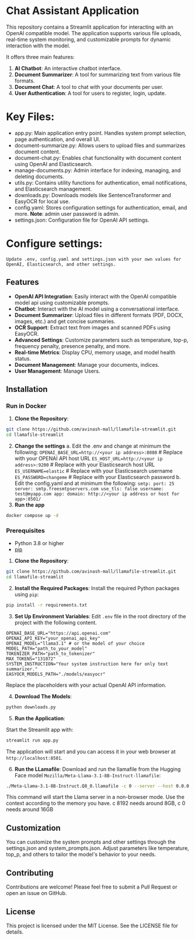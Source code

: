 # Chat Assistant Application

This repository contains a Streamlit application for interacting with an OpenAI compatible model. The application supports various file uploads, real-time system monitoring, and customizable prompts for dynamic interaction with the model.

It offers three main features:
1. **AI Chatbot**: An interactive chatbot interface.
2. **Document Summarizer**: A tool for summarizing text from various file formats.
3. **Document Chat**: A tool to chat with your documents per user.
4. **User Authentication**: A tool for users to register, login, update.

# Key Files:

-    app.py: Main application entry point. Handles system prompt selection, page authentication, and overall UI.
-    document-summarize.py: Allows users to upload files and summarizes document content.
-    document-chat.py: Enables chat functionality with document content using OpenAI and Elasticsearch.
-    manage-documents.py: Admin interface for indexing, managing, and deleting documents.
-    utils.py: Contains utility functions for authentication, email notifications, and Elasticsearch management.
-    downloads.py: Downloads models like SentenceTransformer and EasyOCR for local use.
-    config.yaml: Stores configuration settings for authentication, email, and more. **Note**: admin user password is admin.
-    settings.json: Configuration file for OpenAI API settings.

# Configure settings:
    Update .env, config.yaml and settings.json with your own values for OpenAI, Elasticsearch, and other settings.
   
## Features

- **OpenAI API Integration**: Easily interact with the OpenAI compatible model api using customizable prompts.
- **Chatbot**: Interact with the AI model using a conversational interface.
- **Document Summarizer**: Upload files in different formats (PDF, DOCX, images, etc.) and get concise summaries.
- **OCR Support**: Extract text from images and scanned PDFs using EasyOCR.
- **Advanced Settings**: Customize parameters such as temperature, top-p, frequency penalty, presence penalty, and more.
- **Real-time Metrics**: Display CPU, memory usage, and model health status.
- **Document Management**: Manage your documents, indices.
- **User Management**: Manage Users.

## Installation

### Run in Docker

1. **Clone the Repository**:
```bash
git clone https://github.com/avinash-mall/llamafile-streamlit.git
cd llamafile-streamlit
```
2. **Change the settings**
   a. Edit the .env and change at minimum the following:
       `OPENAI_BASE_URL=http://<your ip address>:8080` # Replace with your OPENAI API host URL
       `ES_HOST_URL=http://<your ip address>:9200`  # Replace with your Elasticsearch host URL
       `ES_USERNAME=elastic`  # Replace with your Elasticsearch username
       `ES_PASSWORD=changeme`  # Replace with your Elasticsearch password
   b. Edit the config.yaml and at minimum the following:
       ```
       smtp:
          port: 25
          server: smtp.freesmtpservers.com
          use_tls: false
          username: test@myapp.com
       app:
          domain: http://<your ip address or host for app>:8501/
       ```
3. **Run the app**
```bash
docker compose up -d
```

### Prerequisites

- Python 3.8 or higher
- [pip](https://pip.pypa.io/en/stable/installation/)

1. **Clone the Repository**:
```bash
git clone https://github.com/avinash-mall/llamafile-streamlit.git
cd llamafile-streamlit
```
    
2. **Install the Required Packages**:
Install the required Python packages using `pip`:
```bash
pip install -r requirements.txt 
```

3. **Set Up Environment Variables**:
Edit `.env` file in the root directory of the project with the following content.
 ```env
 OPENAI_BASE_URL="https://api.openai.com"
 OPENAI_API_KEY="your_openai_api_key"
 OPENAI_MODEL="llama3.1" # or the model of your choice
 MODEL_PATH="path_to_your_model"
 TOKENIZER_PATH="path_to_tokenizer"
 MAX_TOKENS="131072"
 SYSTEM_INSTRUCTION="Your system instruction here for only text summarizer."
 EASYOCR_MODELS_PATH="./models/easyocr"
 ```
Replace the placeholders with your actual OpenAI API information.

4. **Download The Models**:
```python
python downloads.py
```

5. **Run the Application**:

Start the Streamlit app with:
```bash
streamlit run app.py
```
The application will start and you can access it in your web browser at `http://localhost:8501`.

6. **Run the LLamafile**:
Download and run the llamafile from the Hugging Face model `Mozilla/Meta-Llama-3.1-8B-Instruct-llamafile`:
```bash
./Meta-Llama-3.1-8B-Instruct.Q8_0.llamafile -c 0 --server --host 0.0.0.0 --nobrowser --mlock
```
This command will start the Llama server in a non-browser mode.
Use the context according to the memory you have. c 8192 needs around 8GB, c 0 needs around 16GB

## Customization
You can customize the system prompts and other settings through the settings.json and system_prompts.json. Adjust parameters like temperature, top_p, and others to tailor the model's behavior to your needs.

## Contributing
Contributions are welcome! Please feel free to submit a Pull Request or open an issue on GitHub.

## License
This project is licensed under the MIT License. See the LICENSE file for details.
